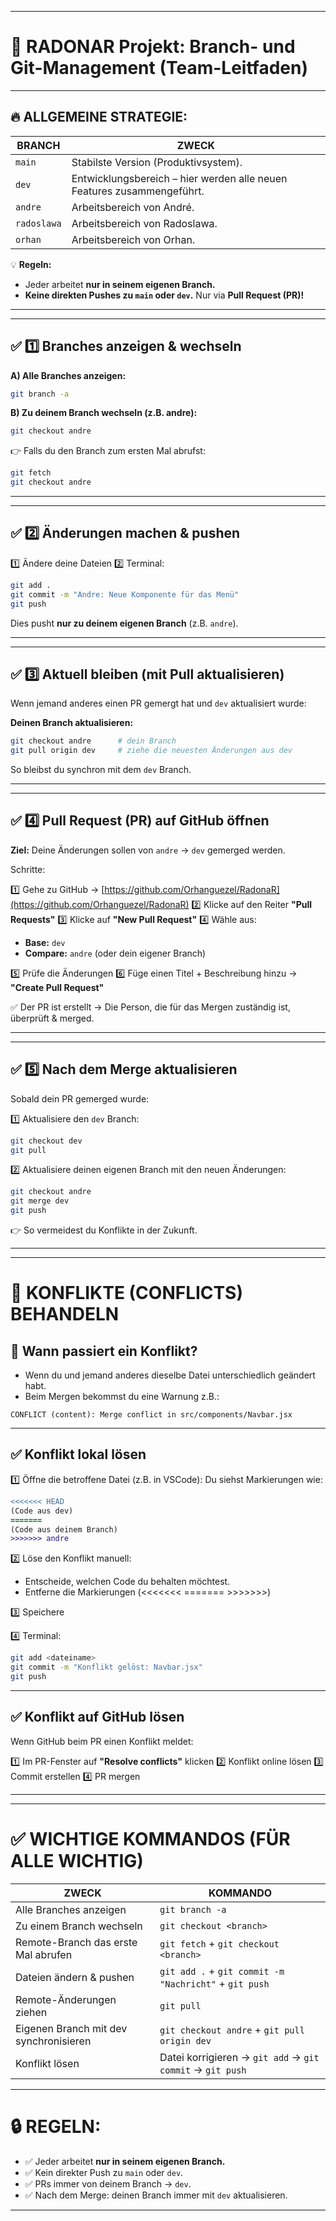 
---

# 🚀 **RADONAR Projekt: Branch- und Git-Management (Team-Leitfaden)**

---

## 🔥 **ALLGEMEINE STRATEGIE:**

| BRANCH      | ZWECK                                                                  |
| ----------- | ---------------------------------------------------------------------- |
| `main`      | Stabilste Version (Produktivsystem).                                   |
| `dev`       | Entwicklungsbereich – hier werden alle neuen Features zusammengeführt. |
| `andre`     | Arbeitsbereich von André.                                              |
| `radoslawa` | Arbeitsbereich von Radoslawa.                                          |
| `orhan`     | Arbeitsbereich von Orhan.                                              |

💡 **Regeln:**

* Jeder arbeitet **nur in seinem eigenen Branch.**
* **Keine direkten Pushes zu `main` oder `dev`.** Nur via **Pull Request (PR)!**

---

---

## ✅ **1️⃣ Branches anzeigen & wechseln**

**A) Alle Branches anzeigen:**

```bash
git branch -a
```

**B) Zu deinem Branch wechseln (z.B. andre):**

```bash
git checkout andre
```

👉 Falls du den Branch zum ersten Mal abrufst:

```bash
git fetch
git checkout andre
```

---

---

## ✅ **2️⃣ Änderungen machen & pushen**

1️⃣ Ändere deine Dateien
2️⃣ Terminal:

```bash
git add .
git commit -m "Andre: Neue Komponente für das Menü"
git push
```

Dies pusht **nur zu deinem eigenen Branch** (z.B. `andre`).

---

---

## ✅ **3️⃣ Aktuell bleiben (mit Pull aktualisieren)**

Wenn jemand anderes einen PR gemergt hat und `dev` aktualisiert wurde:

**Deinen Branch aktualisieren:**

```bash
git checkout andre      # dein Branch
git pull origin dev     # ziehe die neuesten Änderungen aus dev
```

So bleibst du synchron mit dem `dev` Branch.

---

---

## ✅ **4️⃣ Pull Request (PR) auf GitHub öffnen**

**Ziel:** Deine Änderungen sollen von `andre` → `dev` gemerged werden.

Schritte:

1️⃣ Gehe zu GitHub → [https://github.com/Orhanguezel/RadonaR](https://github.com/Orhanguezel/RadonaR)
2️⃣ Klicke auf den Reiter **"Pull Requests"**
3️⃣ Klicke auf **"New Pull Request"**
4️⃣ Wähle aus:

* **Base:** `dev`
* **Compare:** `andre` (oder dein eigener Branch)

5️⃣ Prüfe die Änderungen
6️⃣ Füge einen Titel + Beschreibung hinzu → **"Create Pull Request"**

✅ Der PR ist erstellt → Die Person, die für das Mergen zuständig ist, überprüft & merged.

---

---

## ✅ **5️⃣ Nach dem Merge aktualisieren**

Sobald dein PR gemerged wurde:

1️⃣ Aktualisiere den `dev` Branch:

```bash
git checkout dev
git pull
```

2️⃣ Aktualisiere deinen eigenen Branch mit den neuen Änderungen:

```bash
git checkout andre
git merge dev
git push
```

👉 So vermeidest du Konflikte in der Zukunft.

---

---

# 🚨 **KONFLIKTE (CONFLICTS) BEHANDELN**

## 📍 Wann passiert ein Konflikt?

* Wenn du und jemand anderes dieselbe Datei unterschiedlich geändert habt.
* Beim Mergen bekommst du eine Warnung z.B.:

```
CONFLICT (content): Merge conflict in src/components/Navbar.jsx
```

---

## ✅ Konflikt lokal lösen

1️⃣ Öffne die betroffene Datei (z.B. in VSCode):
Du siehst Markierungen wie:

```diff
<<<<<<< HEAD
(Code aus dev)
=======
(Code aus deinem Branch)
>>>>>>> andre
```

2️⃣ Löse den Konflikt manuell:

* Entscheide, welchen Code du behalten möchtest.
* Entferne die Markierungen (<<<<<<< ======= >>>>>>>)

3️⃣ Speichere

4️⃣ Terminal:

```bash
git add <dateiname>
git commit -m "Konflikt gelöst: Navbar.jsx"
git push
```

---

## ✅ Konflikt auf GitHub lösen

Wenn GitHub beim PR einen Konflikt meldet:

1️⃣ Im PR-Fenster auf **"Resolve conflicts"** klicken
2️⃣ Konflikt online lösen
3️⃣ Commit erstellen
4️⃣ PR mergen

---

---

# ✅ **WICHTIGE KOMMANDOS (FÜR ALLE WICHTIG)**

| ZWECK                                  | KOMMANDO                                                  |
| -------------------------------------- | --------------------------------------------------------- |
| Alle Branches anzeigen                 | `git branch -a`                                           |
| Zu einem Branch wechseln               | `git checkout <branch>`                                   |
| Remote-Branch das erste Mal abrufen    | `git fetch` + `git checkout <branch>`                     |
| Dateien ändern & pushen                | `git add .` + `git commit -m "Nachricht"` + `git push`    |
| Remote-Änderungen ziehen               | `git pull`                                                |
| Eigenen Branch mit dev synchronisieren | `git checkout andre` + `git pull origin dev`              |
| Konflikt lösen                         | Datei korrigieren → `git add` → `git commit` → `git push` |

---

# 🔒 **REGELN:**

* ✅ Jeder arbeitet **nur in seinem eigenen Branch.**
* ✅ Kein direkter Push zu `main` oder `dev`.
* ✅ PRs immer von deinem Branch → `dev`.
* ✅ Nach dem Merge: deinen Branch immer mit `dev` aktualisieren.

---

